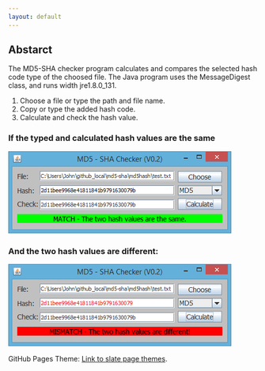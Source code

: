 ```yaml
---
layout: default
---
```

## [](#header-2)Abstarct

The MD5-SHA checker program calculates and compares the selected hash code type of the choosed file. The Java program uses the MessageDigest class, and runs width jre1.8.0_131.

1.  Choose a file or type the path and file name.
2.  Copy or type the added hash code.
3.  Calculate and check the hash value.

### [](#header-3)If the typed and calculated hash values are the same
![](./assets/images/match.png?raw=true)

### [](#header-3)And the two hash values are different:
![](./assets/images/mismatch.png?raw=true)

GitHub Pages Theme: [Link to slate page themes](https://github.com/pages-themes/slate).
